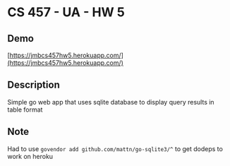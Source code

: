 # CS 457 - UA - HW 5

## Demo
[https://jmbcs457hw5.herokuapp.com/](https://jmbcs457hw5.herokuapp.com/)

## Description
Simple go web app that uses sqlite database to display query results in table format

## Note
Had to use `govendor add github.com/mattn/go-sqlite3/^` to get dodeps to work on heroku
